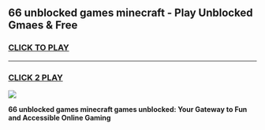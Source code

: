 
## 66 unblocked games minecraft - Play Unblocked Gmaes & Free
<h3>
<a href="https://news.freeplayer.one?title=66_unblocked_games_minecraft&ref=16F">CLICK TO PLAY</a></h3>
<hr>

<h3>
<a href="https://news.freeplayer.one?title=66_unblocked_games_minecraft&ref=16F">CLICK 2 PLAY</a>
  
</h3>

<a href="https://news.freeplayer.one?title=66_unblocked_games_minecraft&ref=16F/"><img src="https://clearcache.store/games.png"></a>


**66 unblocked games minecraft games unblocked: Your Gateway to Fun and Accessible Online Gaming**
